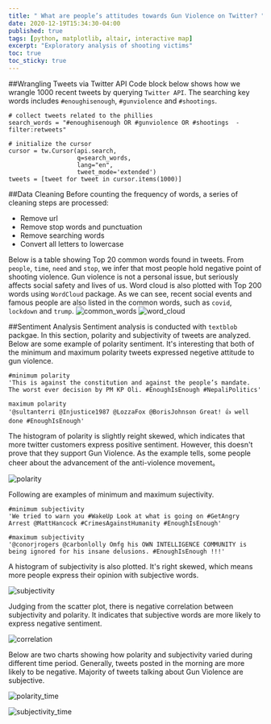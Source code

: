```yaml
---
title: " What are people’s attitudes towards Gun Violence on Twitter? "
date: 2020-12-19T15:34:30-04:00
published: true
tags: [python, matplotlib, altair, interactive map]
excerpt: "Exploratory analysis of shooting victims"
toc: true
toc_sticky: true
---
```

##Wrangling Tweets via Twitter API
Code block below shows how we wrangle 1000 recent tweets by querying `Twitter API`. The searching key words includes `#enoughisenough`, `#gunviolence` and `#shootings`. 
```
# collect tweets related to the phillies
search_words = "#enoughisenough OR #gunviolence OR #shootings  -filter:retweets"

# initialize the cursor
cursor = tw.Cursor(api.search,
                   q=search_words,
                   lang="en",
                   tweet_mode='extended')
tweets = [tweet for tweet in cursor.items(1000)]
```
##Data Cleaning
Before counting the frequency of words, a series of cleaning steps are processed:
- Remove url
- Remove stop words and punctuation
- Remove searching words
- Convert all letters to lowercase

Below is a table showing Top 20 common words found in tweets. From `people`, `time`, `need` and `stop`, we infer that most people hold negative point of shooting violence. Gun violence is not a personal issue, but seriously affects social safety and lives of us. Word cloud is also plotted with Top 200 words using `WordCloud` package. As we can see, recent social events and famous people are also listed in the common words, such as `covid`, `lockdown` and `trump`.
![common_words](https://raw.githubusercontent.com/ihcgnahz/shooting_victims/master/charts/common_words.png)
![word_cloud](https://raw.githubusercontent.com/ihcgnahz/shooting_victims/master/charts/word_cloud.png)

##Sentiment Analysis
Sentiment analysis is conducted with `textblob` packgae. In this section, polarity and subjectivity of tweets are analyzed. Below are some example of polarity sentiment. It's interesting that both of the minimum and maximum polarity tweets expressed negetive attitude to gun violence. 

```
#minimum polarity
'This is against the constitution and against the people’s mandate. The worst ever decision by PM KP Oli. #EnoughIsEnough #NepaliPolitics'

maximum polarity
'@sultanterri @Injustice1987 @LozzaFox @BorisJohnson Great! 👍 well done #EnoughIsEnough'

```
The histogram of polarity is slightly reight skewed, which indicates that more twitter customers express positive sentiment. However, this doesn't prove that they support Gun Violence. As the example tells, some people cheer about the advancement of the anti-violence movement。 

![polarity](https://raw.githubusercontent.com/ihcgnahz/shooting_victims/master/charts/polarity.png)

Following are examples of minimum and maximum sujectivity. 

```
#minimum subjectivity
'We tried to warn you #WakeUp Look at what is going on #GetAngry Arrest @MattHancock #CrimesAgainstHumanity #EnoughIsEnough'

#maximum subjectivity
'@conorjrogers @carbonlolly Omfg his OWN INTELLIGENCE COMMUNITY is being ignored for his insane delusions. #EnoughIsEnough !!!'
```
A histogram of subjectivity is also plotted. It's right skewed, which means more people express their opinion with subjective words. 

![subjectivity](https://raw.githubusercontent.com/ihcgnahz/shooting_victims/master/charts/subjectivity.png)

Judging from the scatter plot, there is negative correlation between subjectivity and polarity. It indicates that subjective words are more likely to express negative sentiment.

![correlation](https://raw.githubusercontent.com/ihcgnahz/shooting_victims/master/charts/polarity_time.png)

Below are two charts showing how polarity and subjectivity varied during different time period. Generally, tweets posted in the morning are more likely to be negative. Majority of tweets talking about Gun Violence are subjective.

![polarity_time](https://raw.githubusercontent.com/ihcgnahz/shooting_victims/master/charts/polarity_time.png)

![subjectivity_time](https://raw.githubusercontent.com/ihcgnahz/shooting_victims/master/charts/subjectivity_time.png)
